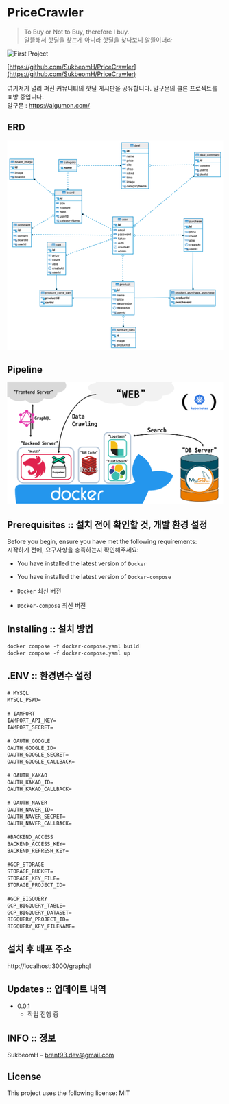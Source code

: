 # PriceCrawler

> To Buy or Not to Buy, therefore I buy.  
> 알뜰해서 핫딜을 찾는게 아니라 핫딜을 찾다보니 알뜰이더라

![First Project](https://img.shields.io/badge/github-My%20First%20Project-red)

[https://github.com/SukbeomH/PriceCrawler](https://github.com/SukbeomH/PriceCrawler)

여기저기 널리 퍼진 커뮤니티의 핫딜 게시판을 공유합니다. 알구몬의 클론 프로젝트를 표방 중입니다.  
알구몬 : https://algumon.com/

## ERD

![ERD](readMe/erd.png)

## Pipeline

![Pipeline](readMe/pipeline3.png)

## Prerequisites :: 설치 전에 확인할 것, 개발 환경 설정

Before you begin, ensure you have met the following requirements:  
시작하기 전에, 요구사항을 충족하는지 확인해주세요:

<!--- These are just example requirements. Add, duplicate or remove as required --->

- You have installed the latest version of `Docker`
- You have installed the latest version of `Docker-compose`

- `Docker` 최신 버전
- `Docker-compose` 최신 버전

## Installing <PriceCrawler> :: 설치 방법

```
docker compose -f docker-compose.yaml build
docker compose -f docker-compose.yaml up
```

## .ENV <PriceCrawler> :: 환경변수 설정

```
# MYSQL
MYSQL_PSWD=

# IAMPORT
IAMPORT_API_KEY=
IAMPORT_SECRET=

# OAUTH_GOOGLE
OAUTH_GOOGLE_ID=
OAUTH_GOOGLE_SECRET=
OAUTH_GOOGLE_CALLBACK=

# OAUTH_KAKAO
OAUTH_KAKAO_ID=
OAUTH_KAKAO_CALLBACK=

# OAUTH_NAVER
OAUTH_NAVER_ID=
OAUTH_NAVER_SECRET=
OAUTH_NAVER_CALLBACK=

#BACKEND_ACCESS
BACKEND_ACCESS_KEY=
BACKEND_REFRESH_KEY=

#GCP_STORAGE
STORAGE_BUCKET=
STORAGE_KEY_FILE=
STORAGE_PROJECT_ID=

#GCP_BIGQUERY
GCP_BIGQUERY_TABLE=
GCP_BIGQUERY_DATASET=
BIGQUERY_PROJECT_ID=
BIGQUERY_KEY_FILENAME=
```

## 설치 후 배포 주소

http://localhost:3000/graphql

## Updates :: 업데이트 내역

- 0.0.1
  - 작업 진행 중

## INFO :: 정보

SukbeomH – brent93.dev@gmail.com

## License

<!--- If you're not sure which open license to use see https://choosealicense.com/--->

This project uses the following license: [<MIT>](https://choosealicense.com/licenses/mit/#)MIT

<!-- Markdown link & img dfn's -->

[npm-image]: https://img.shields.io/npm/v/datadog-metrics.svg?style=flat-square
[npm-url]: https://npmjs.org/package/datadog-metrics
[npm-downloads]: https://img.shields.io/npm/dm/datadog-metrics.svg?style=flat-square
[travis-image]: https://img.shields.io/travis/dbader/node-datadog-metrics/master.svg?style=flat-square
[travis-url]: https://travis-ci.org/dbader/node-datadog-metrics
[wiki]: https://github.com/yourname/yourproject/wiki
